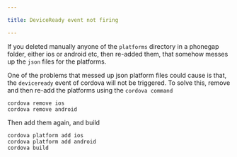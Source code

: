 ```yaml
---

title: DeviceReady event not firing 

---
```


If you deleted manually anyone of the `platforms` directory in a phonegap folder, either ios or android etc, then re-added them, that somehow messes up the `json` files for the platforms. 

One of the problems that messed up json platform files could cause is that, the `deviceready` event of cordova will not be triggered. To solve this, remove and then re-add the platforms using the `cordova command`

~~~
cordova remove ios
cordova remove android
~~~

Then add them again, and build

~~~
cordova platform add ios
cordova platform add android
cordova build
~~~


